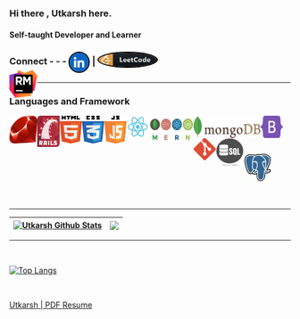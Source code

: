 ### Hi there , Utkarsh here.
#### Self-taught Developer and Learner
 
### Connect - - -   [<img align="center" src="https://github.com/wage-coolie/wage-coolie/blob/master/assets/6RA1Ax4__400x400.jpg?raw=true"  style="border-radius: 50%;width: 34px ;border: 2px solid black;height: 34px; align-self:bottom" />][Linkedin]  |  [<img align="top" src="https://github.com/wage-coolie/wage-coolie/blob/master/assets/leetcode_button_icon_151892.png"  style="border-radius: 50%;width: 104px ;border: 2px solid black;height: 25px; align-self:bottom" />][Leetcode]

<hr>

### Languages and Framework
<img align="left" alt="Ruby" width="50px" height=50px src="https://github.com/wage-coolie/wage-coolie/blob/master/assets/ruby-logo-087AF79367-seeklogo.com.jpg" />
<img align="left" alt="Rails"  width="40px" height=56px src="https://github.com/wage-coolie/wage-coolie/blob/master/assets/ruby-on-rails-logo-95951CC5FB-seeklogo.com.png" />
<img align="left" alt="html5"  width="40px" height=50px src="https://github.com/wage-coolie/wage-coolie/blob/master/assets/html5-with-wordmark-color-logo-4259B7F24F-seeklogo.com.png" />
<img align="left" alt="CSS" width="40px" height=50px src="https://github.com/wage-coolie/wage-coolie/blob/master/assets/css3-logo-8724075274-seeklogo.com.png" />
<img align="left" alt="Js" width="40px" height=50px src="https://github.com/wage-coolie/wage-coolie/blob/master/assets/java-script-js-logo-ACF4AE5082-seeklogo.com.png" />
<img align="left" alt="react" width="40px" height=40px src="https://github.com/wage-coolie/wage-coolie/blob/master/assets/react-logo-7B3CE81517-seeklogo.com.png" />
<img align="left" alt="MERN"  width="80px" height=50px src="https://github.com/wage-coolie/wage-coolie/blob/master/assets/index.jpeg?raw=true" />
<img align="left" alt="mongodb"  width="120px" height=40px src="https://github.com/wage-coolie/wage-coolie/blob/master/assets/mongodb-logo-4A71340576-seeklogo.com.png" />

<img align="left" alt="Bootstrap" width="40px" height=40px src="https://github.com/wage-coolie/wage-coolie/blob/master/assets/bootstrap-5-logo-85A1F11F4F-seeklogo.com.png" />
<img align="left" alt="git" width="40px" height=40px src="https://github.com/wage-coolie/wage-coolie/blob/master/assets/git-logo-CD8D6F1C09-seeklogo.com.png" />
<img align="left" alt="SQL"  width="50px" height=50px src="https://raw.githubusercontent.com/wage-coolie/wage-coolie/master/assets/image-260nw-684826648.webp" />
<br/>
<br/>
<br/>
<br/>
<img align="left" alt="POstGRES"  width="50px" height=50px src="https://github.com/wage-coolie/wage-coolie/blob/master/assets/pgsql-logo-898CA61FF8-seeklogo.com.gif" />
<img align="left" alt="RubyMine"  width="50px" height=50px style="margin-top:-200px" src="https://github.com/wage-coolie/wage-coolie/blob/master/assets/rubymine-logo-ACFC28EACC-seeklogo.com.png" />
</br>
</br>
</br>
</br>
</br>
<hr>


| <a href="https://github.com/wage-coolie/github-readme-stats"><img align="center" src="https://github-readme-stats.vercel.app/api?username=wage-coolie&count_private=true&theme=gruvbox&show_icons=true&include_all_commits=true&hide_border=true" alt="Utkarsh Github Stats" /></a> | <a href="https://github.com/anuraghazra/github-readme-stats"><img align="center" src="https://leetcode.card.workers.dev/?username=MadaoJEET&theme=nord&font=milonga" /></a> |
| ------------- | ------------- |

<hr>
<br>

[![Top Langs](https://github-readme-stats.vercel.app/api/top-langs/?username=wage-coolie&layout=compact&theme=slateorange)](https://github.com/anuraghazra/github-readme-stats)

</br>

[Linkedin]: https://www.linkedin.com/in/utkarsh-dixit-b34639103/
[Leetcode]: https://leetcode.com/MadaoJEET/

[Utkarsh | PDF Resume](https://raw.githubusercontent.com/wage-coolie/wage-coolie/master/assets/current-resume.pdf)

